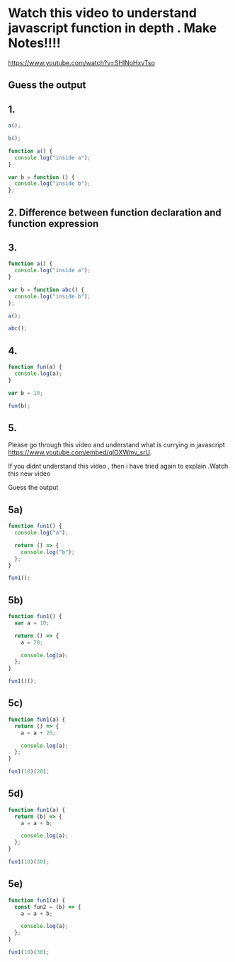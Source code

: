 # Watch this video to understand javascript function in depth . Make Notes!!!!

https://www.youtube.com/watch?v=SHINoHxvTso

## Guess the output

## 1.

```js
a();

b();

function a() {
  console.log("inside a");
}

var b = function () {
  console.log("inside b");
};
```

## 2. Difference between function declaration and function expression

## 3.

```js
function a() {
  console.log("inside a");
}

var b = function abc() {
  console.log("inside b");
};

a();

abc();
```

## 4.

```js
function fun(a) {
  console.log(a);
}

var b = 10;

fun(b);
```

## 5.

Please go through this video and understand what is currying in javascript https://www.youtube.com/embed/qlOXWmv_srU.

If you didnt understand this video , then i have tried again to explain .Watch this new video

Guess the output

## 5a)

```js
function fun1() {
  console.log("a");

  return () => {
    console.log("b");
  };
}

fun1();
```

## 5b)

```js
function fun1() {
  var a = 10;

  return () => {
    a = 20;

    console.log(a);
  };
}

fun1()();
```

## 5c)

```js
function fun1(a) {
  return () => {
    a = a + 20;

    console.log(a);
  };
}

fun1(10)(20);
```

## 5d)

```js
function fun1(a) {
  return (b) => {
    a = a + b;

    console.log(a);
  };
}

fun1(10)(30);
```

## 5e)

```js
function fun1(a) {
  const fun2 = (b) => {
    a = a + b;

    console.log(a);
  };
}

fun1(10)(30);
```
